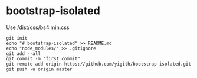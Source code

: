 # bootstrap-isolated
Use /dist/css/bs4.min.css

```
git init
echo "# bootstrap-isolated" >> README.md
echo "node_modules/" >> .gitignore
git add --all
git commit -m "first commit"
git remote add origin https://github.com/yigith/bootstrap-isolated.git
git push -u origin master
```
